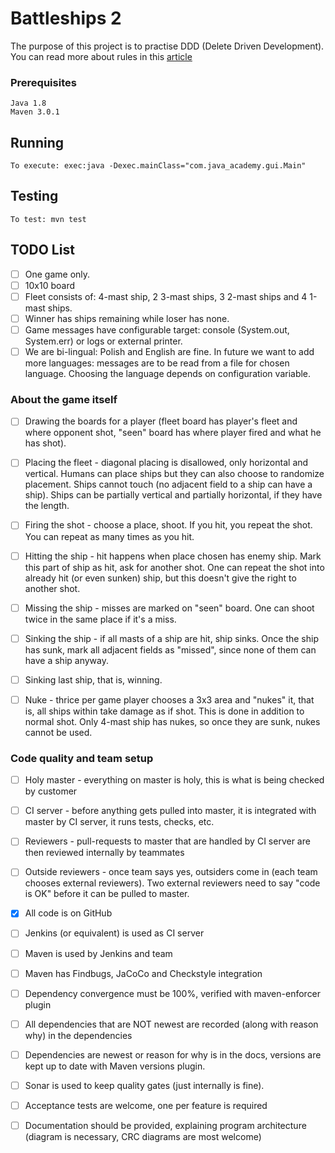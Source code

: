 # Battleships 2

The purpose of this project is to practise DDD (Delete Driven Development). You can read more about rules in this [article](https://en.wikipedia.org/wiki/Battleship_(game))

### Prerequisites


```
Java 1.8
Maven 3.0.1

```


## Running  

```
To execute: exec:java -Dexec.mainClass="com.java_academy.gui.Main"
```

## Testing

```
To test: mvn test
```


## TODO List

- [ ] One game only.
- [ ] 10x10 board
- [ ] Fleet consists of: 4-mast ship, 2 3-mast ships, 3 2-mast ships and 4 1-mast ships.
- [ ] Winner has ships remaining while loser has none.
- [ ] Game messages have configurable target: console (System.out, System.err) or logs or external printer.
- [ ] We are bi-lingual: Polish and English are fine. In future we want to add more languages: messages are to be read from a file for chosen language. Choosing the language depends on configuration variable.

### About the game itself

- [ ] Drawing the boards for a player (fleet board has player's fleet and where opponent shot, "seen" board has where player fired and what he has shot). 
- [ ] Placing the fleet - diagonal placing is disallowed, only horizontal and vertical. Humans can place ships but they can also choose to randomize placement. Ships cannot touch (no adjacent field to a ship can have a ship). Ships can be partially vertical and partially horizontal, if they have the length.
- [ ] Firing the shot - choose a place, shoot. If you hit, you repeat the shot. You can repeat as many times as you hit.
- [ ] Hitting the ship - hit happens when place chosen has enemy ship. Mark this part of ship as hit, ask for another shot. One can repeat the shot into already hit (or even sunken) ship, but this doesn't give the right to another shot.
- [ ] Missing the ship - misses are marked on "seen" board. One can shoot twice in the same place if it's a miss.
- [ ] Sinking the ship - if all masts of a ship are hit, ship sinks. Once the ship has sunk, mark all adjacent fields as "missed", since none of them can have a ship anyway.
- [ ] Sinking last ship, that is, winning.

- [ ] Nuke - thrice per game player chooses a 3x3 area and "nukes" it, that is, all ships within take damage as if shot. This is done in addition to normal shot. Only 4-mast ship has nukes, so once they are sunk, nukes cannot be used.

### Code quality and team setup

- [ ] Holy master - everything on master is holy, this is what is being checked by customer
- [ ] CI server - before anything gets pulled into master, it is integrated with master by CI server, it runs tests, checks, etc. 
- [ ] Reviewers - pull-requests to master that are handled by CI server are then reviewed internally by teammates
- [ ] Outside reviewers - once team says yes, outsiders come in (each team chooses external reviewers). Two external reviewers need to say "code is OK" before it can be pulled to master.
- [x] All code is on GitHub
- [ ] Jenkins (or equivalent) is used as CI server
- [ ] Maven is used by Jenkins and team
- [ ] Maven has Findbugs, JaCoCo and Checkstyle integration 
- [ ] Dependency convergence must be 100%, verified with maven-enforcer plugin
- [ ] All dependencies that are NOT newest are recorded (along with reason why) in the dependencies
- [ ] Dependencies are newest or reason for why is in the docs, versions are kept up to date with Maven versions plugin.
- [ ] Sonar is used to keep quality gates (just internally is fine).
- [ ] Acceptance tests are welcome, one per feature is required
- [ ] Documentation should be provided, explaining program architecture (diagram is necessary, CRC diagrams are most welcome)


